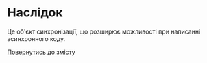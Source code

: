 # Наслідок

Це об'єкт синхронізації, що розширює можливості при написанні асинхронного коду.

<!--  -->

[Повернутись до змісту](../README.md#концепції)
